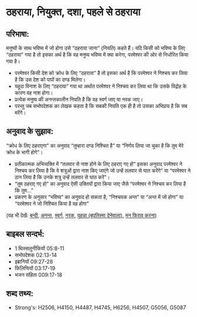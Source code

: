 # ठहराया, नियुक्त, दशा, पहले से ठहराया #

## परिभाषा: ##

मनुष्यों के साथ भविष्य में जो होगा उसे “ठहराया जाना” (नियति) कहते हैं। यदि किसी को भविष्य के लिए “ठहराया” गया है तो इसका अर्थ है कि वह मनुष्य भविष्य में क्या करेगा, परमेश्वर की ओर से निर्धारित किया गया है।

* परमेश्वर किसी देश को क्रोध के लिए “ठहराता” है तो इसका अर्थ है कि परमेश्वर ने निश्चय कर लिया है कि उस देश को पापों का दण्ड मिलेगा।
* यहूदा विनाश के लिए “ठहराया” गया था अर्थात परमेश्वर ने निश्चय कर लिया था कि उसके विद्रोह के कारण वह नाश होगा।
* प्रत्येक मनुष्य की अनन्तकालीन नियति है कि वह स्वर्ग जाए या नरक जाए।
* परन्तु जब सभोपदेशक का लेखक कहता है कि सबकी नियति एक ही है तो उसका अभिप्राय है कि सब मरेंगे।

## अनुवाद के सुझाव: ##

“क्रोध के लिए ठहराएगा” का अनुवाद “तुम्हारा दण्ड निश्चित है” या “निर्णय लिया जा चुका है कि तुम मेरे क्रोध के भागी होगे”।

* प्रतीकात्मक अभिव्यक्ति में “तलवार से नाश होने के लिए ठहराए गए हो” इसका अनुवाद परमेश्वर ने निश्चय कर लिया है कि वे शत्रुओं द्वारा नाश किए जाएंगे जो उन्हें तलवार से घात करेंगे” या “परमेश्वर ने ठान लिया है कि उनके शत्रु उन्हें तलवार से घात करें”।
* “तुम ठहराए गए हो” का अनुवाद ऐसी उक्तियों द्वारा किया जाए जैसे “परमेश्वर ने निश्चय कर लिया है कि तुम...”
* प्रकरण के अनुसार “भविष्य” का अनुवाद हो सकता है, “निश्चयक अन्त” या “अन्त में जो होगा” या “परमेश्वर ने जो निश्चित किया है वह होगा”

(यह भी देखें: [बन्दी](../captive.md), [अनन्त](../eternity.md), [स्वर्ग](../heaven.md), [नरक](../hell.md), [यूहन्ना (बपतिस्मा देनेवाला)](../johnthebaptist.md), [मन फिराव करना](../repent.md))

## बाइबल सन्दर्भ: ##

* 1 थिस्सलुनीकियों 05:8-11
* सभोपदेशक 02:13-14
* इब्रानियों 09:27-28
* फिलिप्पियों 03:17-19
* भजन संहिता 009:17-18

## शब्द तथ्य: ##

* Strong's: H2506, H4150, H4487, H4745, H6256, H4507, G5056, G5087
